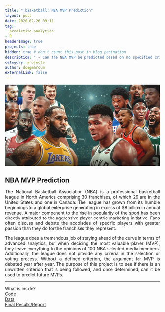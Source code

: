 ```yaml
---
title: ":basketball: NBA MVP Prediction"
layout: post
date: 2020-02-26 09:11
tag: 
- predictive analytics
- R
headerImage: true
projects: true
hidden: true # don't count this post in blog pagination
description: " - Can the NBA MVP be predicted based on no specified criteria from the league?"
category: projects
author: dougmarcum
externalLink: false
---
```


![Screenshot](/assets/images/mvp.jpg)

## NBA MVP Prediction  
<p align="justify">The National Basketball Association (NBA) is a professional basketball league in North America comprising 30 franchises, of which 29 are in the United States and one in Canada. The league has grown from its humble beginnings to a global enterprise generating in excess of $8 billion in annual revenue. A major component to the rise in popularity of the sport has been directly attributed to the aggressive player centric marketing initiative. Fans often discuss and debate the accolades of specific players with greater passion than they do for the franchises they represent.</p>  

<p align="justify">The league does a tremendous job of staying ahead of the curve in terms of advanced analytics, but when deciding the most valuable player (MVP), they leave everything to the opinions of 100 NBA selected media members. Additionally, the league does not provide any criteria in the selection or voting process. Without a defined criterion, the argument for MVP is debated year after year. The purpose of this project is to see if there is an unwritten criterion that is being followed, and once determined, can it be used to predict future MVPs.</p>  

---

What is inside?  
[Code](https://github.com/MarcumDoug/NBA_MVP_Prediction/tree/main/Code)  
[Data](https://github.com/MarcumDoug/NBA_MVP_Prediction/tree/main/Data)  
[Final Results/Report](https://github.com/MarcumDoug/NBA_MVP_Prediction/tree/main/Report)

